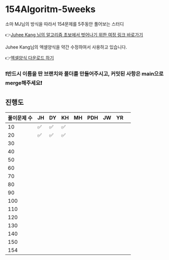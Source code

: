 # 154Algoritm-5weeks

소마 MJ님의 방식을 따라서 154문제를 5주동안 풀어보는 스터디

👉[Juhee Kang 님의 알고리즘 초보에서 벗어나기 위한 여정 링크 바로가기](https://claudiajkang.medium.com/%EC%95%8C%EA%B3%A0%EB%A6%AC%EC%A6%98-%EC%B4%88%EB%B3%B4%EC%97%90%EC%84%9C-%EB%B2%97%EC%96%B4%EB%82%98%EA%B8%B0-%EC%9C%84%ED%95%9C-%EC%97%AC%EC%A0%95-1ffb6bdfec6b)

Juhee Kang님의 엑셀양식을 약간 수정하여서 사용하고 있습니다.

👉[엑셀양식 다운로드 하기](https://docs.google.com/spreadsheets/d/1QXTwCkL-f9BbYO15qe2NCnqzQ03vuOh2ZA_nmWpZCCo/edit?usp=sharing)

### ❗️반드시 이름을 딴 브랜치와 폴더를 만들어주시고, 커밋된 사항은 main으로 merge해주세요❗️

## 진행도

| 풀이문제 수 | JH  | DY  | KH  | MH  | PDH | JW  | YR |    |
| ----------- | --- | --- | --- | --- | --- | --- | --- | --- |
| 10          | ✅  | ✅ |  ✅  |     |     |     |     |     |
| 20          | ✅  | ✅ |  ✅  |     |     |     |     |     |
| 30          |     |     |     |     |     |     |     |     |
| 40          |     |     |     |     |     |     |     |     |
| 50          |     |     |     |     |     |     |     |     |
| 60          |     |     |     |     |     |     |     |     |
| 70          |     |     |     |     |     |     |     |     |
| 80          |     |     |     |     |     |     |     |     |
| 90          |     |     |     |     |     |     |     |     |
| 100         |     |     |     |     |     |     |     |     |
| 110         |     |     |     |     |     |     |     |     |
| 120         |     |     |     |     |     |     |     |     |
| 130         |     |     |     |     |     |     |     |     |
| 140         |     |     |     |     |     |     |     |     |
| 150         |     |     |     |     |     |     |     |     |
| 154         |     |     |     |     |     |     |     |     |